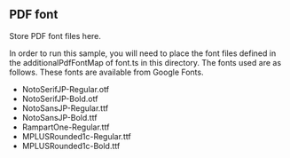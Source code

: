 PDF font
--------

Store PDF font files here.

In order to run this sample, you will need to place the font files defined in the additionalPdfFontMap of font.ts in this directory.
The fonts used are as follows. These fonts are available from Google Fonts.


- NotoSerifJP-Regular.otf
- NotoSerifJP-Bold.otf
- NotoSansJP-Regular.ttf
- NotoSansJP-Bold.ttf
- RampartOne-Regular.ttf
- MPLUSRounded1c-Regular.ttf
- MPLUSRounded1c-Bold.ttf
